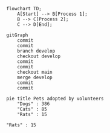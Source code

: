```mermaid
flowchart TD;
    A[Start] --> B[Process 1];
    B --> C[Process 2];
    C --> D[End];
```

```mermaid
gitGraph
    commit
    commit
    branch develop
    checkout develop
    commit
    commit
    checkout main
    merge develop
    commit
    commit
```

```mermaid
pie title Pets adopted by volunteers
    "Dogs" : 386
    "Cats" : 85
    "Rats" : 15
```
    "Rats" : 15
